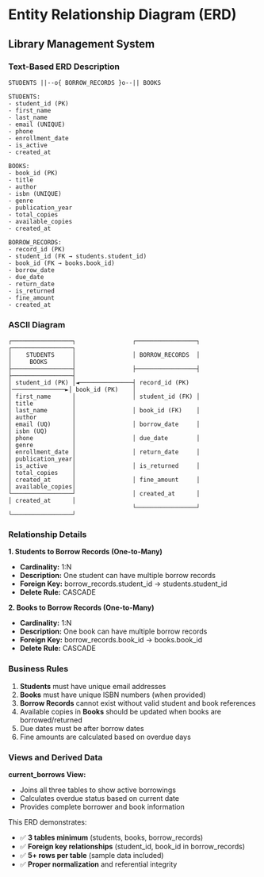 # Entity Relationship Diagram (ERD)
## Library Management System

### Text-Based ERD Description

```
STUDENTS ||--o{ BORROW_RECORDS }o--|| BOOKS

STUDENTS:
- student_id (PK)
- first_name
- last_name
- email (UNIQUE)
- phone
- enrollment_date
- is_active
- created_at

BOOKS:
- book_id (PK)
- title
- author
- isbn (UNIQUE)
- genre
- publication_year
- total_copies
- available_copies
- created_at

BORROW_RECORDS:
- record_id (PK)
- student_id (FK → students.student_id)
- book_id (FK → books.book_id)
- borrow_date
- due_date
- return_date
- is_returned
- fine_amount
- created_at
```

### ASCII Diagram

```
┌─────────────────┐                ┌─────────────────┐                ┌─────────────────┐
│    STUDENTS     │                │ BORROW_RECORDS  │                │     BOOKS       │
├─────────────────┤                ├─────────────────┤                ├─────────────────┤
│ student_id (PK) │◄───────────────┤ record_id (PK)  │───────────────►│ book_id (PK)    │
│ first_name      │                │ student_id (FK) │                │ title           │
│ last_name       │                │ book_id (FK)    │                │ author          │
│ email (UQ)      │                │ borrow_date     │                │ isbn (UQ)       │
│ phone           │                │ due_date        │                │ genre           │
│ enrollment_date │                │ return_date     │                │ publication_year│
│ is_active       │                │ is_returned     │                │ total_copies    │
│ created_at      │                │ fine_amount     │                │ available_copies│
└─────────────────┘                │ created_at      │                │ created_at      │
                                   └─────────────────┘                └─────────────────┘
```

### Relationship Details

**1. Students to Borrow Records (One-to-Many)**
- **Cardinality:** 1:N
- **Description:** One student can have multiple borrow records
- **Foreign Key:** borrow_records.student_id → students.student_id
- **Delete Rule:** CASCADE

**2. Books to Borrow Records (One-to-Many)**
- **Cardinality:** 1:N  
- **Description:** One book can have multiple borrow records
- **Foreign Key:** borrow_records.book_id → books.book_id
- **Delete Rule:** CASCADE

### Business Rules

1. **Students** must have unique email addresses
2. **Books** must have unique ISBN numbers (when provided)
3. **Borrow Records** cannot exist without valid student and book references
4. Available copies in **Books** should be updated when books are borrowed/returned
5. Due dates must be after borrow dates
6. Fine amounts are calculated based on overdue days

### Views and Derived Data

**current_borrows View:**
- Joins all three tables to show active borrowings
- Calculates overdue status based on current date
- Provides complete borrower and book information

This ERD demonstrates:
- ✅ **3 tables minimum** (students, books, borrow_records)
- ✅ **Foreign key relationships** (student_id, book_id in borrow_records)
- ✅ **5+ rows per table** (sample data included)
- ✅ **Proper normalization** and referential integrity